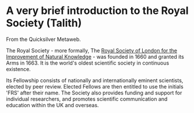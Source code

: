 
# A very brief introduction to the Royal Society (Talith)

From the Quicksilver Metaweb.

The Royal Society - more formally, The [Royal Society of London for the Improvement of Natural Knowledge](/royal-society-of-london-for-the-improvement-of-natural-knowledge) - was founded in 1660 and granted its Arms in 1663. It is the world's oldest scientific society in continuous existence.

Its Fellowship consists of nationally and internationally eminent scientists, elected by peer review. Elected Fellows are then entitled to use the initials 'FRS' after their name. The Society also provides funding and support for individual researchers, and promotes scientific communication and education within the UK and overseas.
